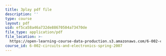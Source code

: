 ```yaml
---
title: 3play pdf file
description: ''
type: course
layout: pdf
uid: ef5ca58a46a732de88670504a73470de
file_type: application/pdf
file_location: >-
  https://open-learning-course-data-production.s3.amazonaws.com/6-002-circuits-and-electronics-spring-2007/ef5ca58a46a732de88670504a73470de_4TCnYYpZxEc.pdf
course_id: 6-002-circuits-and-electronics-spring-2007
---
```

